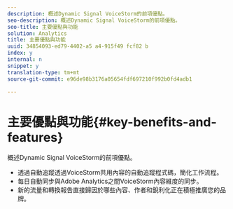 ```yaml
---
description: 概述Dynamic Signal VoiceStorm的前項優點。
seo-description: 概述Dynamic Signal VoiceStorm的前項優點。
seo-title: 主要優點與功能
solution: Analytics
title: 主要優點與功能
uuid: 34854093-ed79-4402-a5 a4-915f49 fcf82 b
index: y
internal: n
snippet: y
translation-type: tm+mt
source-git-commit: e96de98b3176a05654fdf697210f992b0fd4adb1

---
```



# 主要優點與功能{#key-benefits-and-features}

概述Dynamic Signal VoiceStorm的前項優點。

* 透過自動追蹤透過VoiceStorm共用內容的自動追蹤程式碼，簡化工作流程。
* 每日自動同步與Adobe Analytics之間VoiceStorm內容維度的同步。
* 新的流量和轉換報告直接歸因於哪些內容、作者和銳利化正在積極推廣您的品牌。

